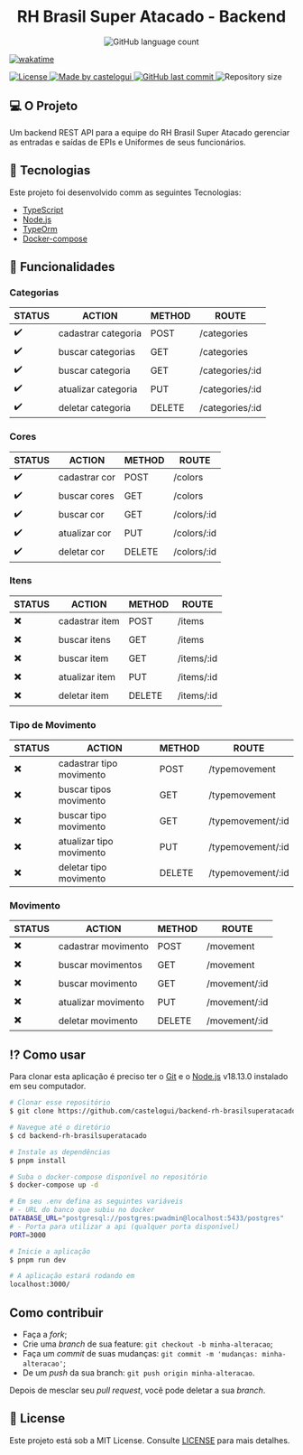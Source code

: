 <h1 align="center">RH Brasil Super Atacado - Backend</h1>
<p align="center">
	
  <img alt="GitHub language count" src="https://img.shields.io/github/languages/count/castelogui/backend-rh-brasilsuperatacado">

  <a href="https://wakatime.com/badge/user/b889ed60-65c5-4d75-a1e7-65c986b29d59/project/018c34c8-8a85-415a-b44e-5bdb3c86249d"><img src="https://wakatime.com/badge/user/b889ed60-65c5-4d75-a1e7-65c986b29d59/project/018c34c8-8a85-415a-b44e-5bdb3c86249d.svg" alt="wakatime"></a>

  <a href="https://github.com/castelogui/backend-rh-brasilsuperatacado/blob/master/LICENSE">
    <img alt="License" src="https://img.shields.io/badge/license-MIT-brightgreen">
  </a>
	
  <a href="https://www.linkedin.com/in/castelo-guilherme/">
    <img alt="Made by castelogui" src="https://img.shields.io/badge/made%20by-castelogui-%2304D361">
  </a>

  <a href="https://github.com/castelogui/backend-rh-brasilsuperatacado/commits/master">
    <img alt="GitHub last commit" src="https://img.shields.io/github/last-commit/castelogui/backend-rh-brasilsuperatacado">
  </a>

  <img alt="Repository size" src="https://img.shields.io/github/repo-size/castelogui/backend-rh-brasilsuperatacado">

</p>

## 💻 O Projeto 
Um backend REST API para a equipe do RH Brasil Super Atacado gerenciar as entradas e saídas de EPIs e Uniformes de seus funcionários.

## :rocket: Tecnologias

Este projeto foi desenvolvido comm as seguintes Tecnologias:

- [TypeScript][typescript]
- [Node.js][nodejs]
- [TypeOrm][typeorm]
- [Docker-compose][docker-compose]

## 🔖 Funcionalidades

### Categorias

| STATUS | ACTION | METHOD | ROUTE |
|-------------|-------|--------------|--------------|
| :heavy_check_mark: | cadastrar categoria | POST | /categories |
| :heavy_check_mark: | buscar categorias | GET | /categories |
| :heavy_check_mark: | buscar categoria | GET | /categories/:id |
| :heavy_check_mark: | atualizar categoria | PUT | /categories/:id |
| :heavy_check_mark: | deletar categoria | DELETE | /categories/:id |

### Cores

| STATUS | ACTION | METHOD | ROUTE |
|-------------|-------|--------------|--------------|
| :heavy_check_mark: | cadastrar cor | POST | /colors |
| :heavy_check_mark: | buscar cores | GET | /colors |
| :heavy_check_mark: | buscar cor | GET | /colors/:id |
| :heavy_check_mark: | atualizar cor | PUT | /colors/:id |
| :heavy_check_mark: | deletar cor | DELETE | /colors/:id |

### Itens

| STATUS | ACTION | METHOD | ROUTE |
|-------------|-------|--------------|--------------|
| :heavy_multiplication_x: | cadastrar item | POST | /items |
| :heavy_multiplication_x: | buscar itens | GET | /items |
| :heavy_multiplication_x: | buscar item | GET | /items/:id |
| :heavy_multiplication_x: | atualizar item | PUT | /items/:id |
| :heavy_multiplication_x: | deletar item | DELETE | /items/:id |

### Tipo de Movimento

| STATUS | ACTION | METHOD | ROUTE |
|-------------|-------|--------------|--------------|
| :heavy_multiplication_x: | cadastrar tipo movimento | POST | /typemovement |
| :heavy_multiplication_x: | buscar tipos movimento | GET | /typemovement |
| :heavy_multiplication_x: | buscar tipo movimento | GET | /typemovement/:id |
| :heavy_multiplication_x: | atualizar tipo movimento | PUT | /typemovement/:id |
| :heavy_multiplication_x: | deletar tipo movimento | DELETE | /typemovement/:id |

### Movimento

| STATUS | ACTION | METHOD | ROUTE |
|-------------|-------|--------------|--------------|
| :heavy_multiplication_x: | cadastrar movimento | POST | /movement |
| :heavy_multiplication_x: | buscar movimentos | GET | /movement |
| :heavy_multiplication_x: | buscar movimento | GET | /movement/:id |
| :heavy_multiplication_x: | atualizar movimento | PUT | /movement/:id |
| :heavy_multiplication_x: | deletar movimento | DELETE | /movement/:id |

## :interrobang: Como usar

Para clonar esta aplicação é preciso ter o [Git](https://git-scm.com) e o [Node.js][nodejs] v18.13.0 instalado em seu computador.

```bash
# Clonar esse repositório
$ git clone https://github.com/castelogui/backend-rh-brasilsuperatacado

# Navegue até o diretório
$ cd backend-rh-brasilsuperatacado

# Instale as dependências
$ pnpm install

# Suba o docker-compose disponível no repositório
$ docker-compose up -d

# Em seu .env defina as seguintes variáveis
# - URL do banco que subiu no docker
DATABASE_URL="postgresql://postgres:pwadmin@localhost:5433/postgres"
# - Porta para utilizar a api (qualquer porta disponível)
PORT=3000

# Inicie a aplicação 
$ pnpm run dev

# A aplicação estará rodando em 
localhost:3000/

```

## Como contribuir

- Faça a *fork*;
- Crie uma *branch* de sua feature: `git checkout -b minha-alteracao`;
- Faça um *commit* de suas mudanças: `git commit -m 'mudanças: minha-alteracao'`;
- De um *push* da sua branch: `git push origin minha-alteracao`.

Depois de mesclar seu *pull request*, você pode deletar a sua *branch*.

## :memo: License

Este projeto está sob a MIT License. Consulte [LICENSE](https://github.com/castelogui/backend-rh-brasilsuperatacado/blob/master/LICENSE) para mais detalhes.

[nodejs]: https://nodejs.org/
[typescript]: https://www.typescriptlang.org/
[typeorm]: https://typeorm.io/
[docker-compose]: https://docs.docker.com/compose/